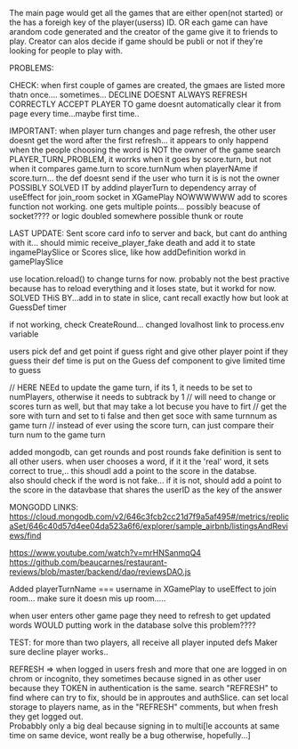 
The main page would get all the games that are either open(not started) or the has a foreigh key of the player(userss) ID. OR each game can have arandom code generated and the creator of the game give it to friends to play. Creator can alos decide if game should be publi or not if they're looking for people to play with.




PROBLEMS: 

CHECK: when first couple of games are created, the gmaes are listed more thatn once.... sometimes...
DECLINE DOESNT ALWAYS REFRESH CORRECTLY
ACCEPT PLAYER TO game doesnt automatically clear it from page every time...maybe first time..
 






IMPORTANT: 
when player turn changes and page refresh,  the other user doesnt get the word after the first refresh... it appears to only happend when the people choosing the word is NOT the owner of the game
search PLAYER_TURN_PROBLEM,  it worrks when it goes by score.turn, but not when it compares game.turn to score.turnNum
when playerNAme if score.turn... the def doesnt send if the user who turn it is is not the owner
POSSIBLY SOLVED IT by addind playerTurn to dependency array of useEffect for join_room socket in XGamePlay
NOWWWWWW add to scores function not working.  one gets multiple points... possibly beacuse of socket???? or logic doubled somewhere possible thunk or route

LAST UPDATE: 
Sent score card info to server and back, but cant do anthing with it... should mimic receive_player_fake death and add it to state ingamePlaySlice or Scores slice, like how addDefinition workd in gamePlaySlice


use location.reload() to change turns for now.  probably not the best practive because has to reload everything and it loses state, but it workd for now.
SOLVED THiS BY...add in to state in slice, cant recall exactly how but look at GuessDef timer



if not working, check CreateRound... changed lovalhost link to process.env variable

users pick def and get point if guess right and give other player point if they guess their def
time is put on the Guess def component to give limited time to guess

// HERE   NEEd to update the game turn, if its 1, it needs to be set to numPlayers, otherwise it needs to subtrack by 1
      // will need to change or scores turn as well, but that may take a lot becuse you have to firt
      // get the sore with turn and set to ti false and then get soce with same turnnum as game turn
      // instead of ever using the score turn, can just compare their turn num to the game turn

added mongodb, can get rounds and post rounds
fake definition is sent to all other users. when user chooses a word, if it it the 'real' word, it sets correct to true,.. this shoudl add a point to the score in the databse.  
also should check if the word is not fake... if it is not, should add a point to the score in the datavbase that shares the userID as the key of the answer


MONGODD LINKS:
https://cloud.mongodb.com/v2/646c3fcb2cc21d7f9a5af495#/metrics/replicaSet/646c40d57d4ee04da523a6f6/explorer/sample_airbnb/listingsAndReviews/find

https://www.youtube.com/watch?v=mrHNSanmqQ4
 https://github.com/beaucarnes/restaurant-reviews/blob/master/backend/dao/reviewsDAO.js




Added playerTurnName === username in XGamePlay to useEffect to join room... make sure it doesn mis up room.....

when user enters other game page they need to refresh to get updated words WOULD putting work in the database solve this problem????  


TEST: for more than two players, all receive all player inputed defs
Maker sure decline player works..




REFRESH => when logged in users fresh and more that one are logged in on chrom or incognito, they sometimes because signed in as other user because they TOKEN in authentication is the same.  search "REFRESH" to find where can try to fix, should be in approutes and authSlice.  can set local storage to players name, as in the "REFRESH" comments, but when fresh they get logged out.  
Probabbly only a big deal because signing in to multi[le accounts at same time on same device, wont really be a bug otherwise, hopefully...]
